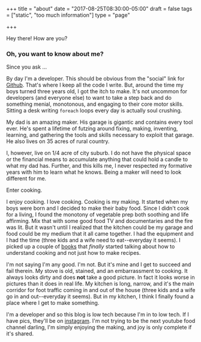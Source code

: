 +++
title = "about"
date = "2017-08-25T08:30:00-05:00"
draft = false
tags = ["static", "too much information"]
type = "page"

+++

Hey there! How are you?

### Oh, you want to know about me?

Since you ask ...

By day I'm a developer. This should be obvious from the "social" link for
[Github](http://henderjon.com). That's where I keep all the code I write. But,
around the time my boys turned three years old, I got the itch to make. It's
not uncommon for developers (and everyone else) to want to take a step back
and do something menial, monotonous, and engaging to their core motor skills.
Sitting a desk writing `foreach` loops every day is actually soul crushing.

My dad is an amazing maker. His garage is gigantic and contains every tool
ever. He's spent a lifetime of futzing around fixing, making, inventing,
learning, and gathering the tools and skills necessary to exploit that garage.
He also lives on 35 acres of rural country.

I, however, live on 1/4 acre of city suburb. I do not have the physical space
or the financial means to accumulate anything that could hold a candle to what
my dad has. Further, and this kills me, I never respected my formative years
with him to learn what he knows. Being a maker will need to look different for
me.

Enter cooking.

I enjoy cooking. I love cooking. Cooking is my making. It started when my boys
were born and I decided to make their baby food. Since I didn't cook for a
living, I found the monotony of vegetable prep both soothing and life
affirming. Mix that with some good food TV and documentaries and the fire was
lit. But it wasn't until I realized that the kitchen could be my garage and
food could be my medium that it all came together. I had the equipment and
I had the time (three kids and a wife need to eat--everyday it seems). I
picked up a couple of [books](posts/books-ive-read/) that *finally* started
talking about how to understand cooking and not just how to make recipes.

I'm not saying I'm any good. I'm not. But it's mine and I get to succeed and
fail therein. My stove is old, stained, and an embarrassment to cooking. It
always looks dirty and does **not** take a good picture. In fact it looks
worse in pictures than it does in real life. My kitchen is long, narrow, and
it's the main corridor for foot traffic coming in and out of the house (three
kids and a wife go in and out--everyday it seems). But in my kitchen, I think
I finally found a place where I get to make something.

I'm a developer and so this blog is low tech because I'm in to low tech. If I
have pics, they'll be on [instagram](https://instagram.com/somethingweate).
I'm not trying to be the next youtube food channel darling, I'm simply
enjoying the making, and joy is only complete if it's shared.
